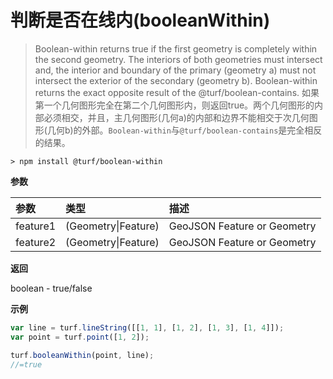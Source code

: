 # 判断是否在线内(booleanWithin)

> Boolean-within returns true if the first geometry is completely within the second geometry. The interiors of both geometries must intersect and, the interior and boundary of the primary (geometry a) must not intersect the exterior of the secondary (geometry b). Boolean-within returns the exact opposite result of the @turf/boolean-contains.
> 如果第一个几何图形完全在第二个几何图形内，则返回true。两个几何图形的内部必须相交，并且，主几何图形(几何a)的内部和边界不能相交于次几何图形(几何b)的外部。`Boolean-within`与`@turf/boolean-contains`是完全相反的结果。

```text
> npm install @turf/boolean-within
```

**参数**

| 参数     | 类型                | 描述                        |
| :------- | :------------------ | :-------------------------- |
| feature1 | (Geometry\|Feature) | GeoJSON Feature or Geometry |
| feature2 | (Geometry\|Feature) | GeoJSON Feature or Geometry |

**返回**

boolean - true/false

**示例**

```js
var line = turf.lineString([[1, 1], [1, 2], [1, 3], [1, 4]]);
var point = turf.point([1, 2]);

turf.booleanWithin(point, line);
//=true
```